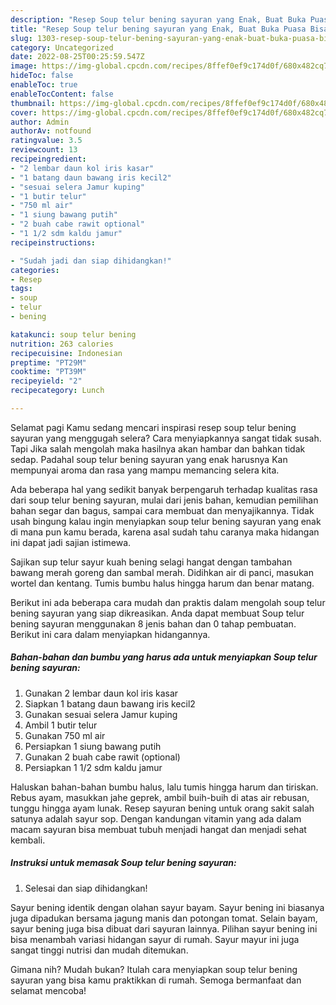 ```yaml
---
description: "Resep Soup telur bening sayuran yang Enak, Buat Buka Puasa Bisa Manjain Lidah"
title: "Resep Soup telur bening sayuran yang Enak, Buat Buka Puasa Bisa Manjain Lidah"
slug: 1303-resep-soup-telur-bening-sayuran-yang-enak-buat-buka-puasa-bisa-manjain-lidah
category: Uncategorized
date: 2022-08-25T00:25:59.547Z
image: https://img-global.cpcdn.com/recipes/8ffef0ef9c174d0f/680x482cq70/soup-telur-bening-sayuran-foto-resep-utama.jpg
hideToc: false
enableToc: true
enableTocContent: false
thumbnail: https://img-global.cpcdn.com/recipes/8ffef0ef9c174d0f/680x482cq70/soup-telur-bening-sayuran-foto-resep-utama.jpg
cover: https://img-global.cpcdn.com/recipes/8ffef0ef9c174d0f/680x482cq70/soup-telur-bening-sayuran-foto-resep-utama.jpg
author: Admin
authorAv: notfound
ratingvalue: 3.5
reviewcount: 13
recipeingredient:
- "2 lembar daun kol iris kasar"
- "1 batang daun bawang iris kecil2"
- "sesuai selera Jamur kuping"
- "1 butir telur"
- "750 ml air"
- "1 siung bawang putih"
- "2 buah cabe rawit optional"
- "1 1/2 sdm kaldu jamur"
recipeinstructions:

- "Sudah jadi dan siap dihidangkan!"
categories:
- Resep
tags:
- soup
- telur
- bening

katakunci: soup telur bening 
nutrition: 263 calories
recipecuisine: Indonesian
preptime: "PT29M"
cooktime: "PT39M"
recipeyield: "2"
recipecategory: Lunch

---
```



Selamat pagi Kamu sedang mencari inspirasi resep soup telur bening sayuran yang menggugah selera? Cara menyiapkannya sangat tidak susah. Tapi Jika salah mengolah maka hasilnya akan hambar dan bahkan tidak sedap. Padahal soup telur bening sayuran yang enak harusnya Kan mempunyai aroma dan rasa yang mampu memancing selera kita.


Ada beberapa hal yang sedikit banyak berpengaruh terhadap kualitas rasa dari soup telur bening sayuran, mulai dari jenis bahan, kemudian pemilihan bahan segar dan bagus, sampai cara membuat dan menyajikannya. Tidak usah bingung kalau ingin menyiapkan soup telur bening sayuran yang enak di mana pun kamu berada, karena asal sudah tahu caranya maka hidangan ini dapat jadi sajian istimewa.

Sajikan sup telur sayur kuah bening selagi hangat dengan tambahan bawang merah goreng dan sambal merah. Didihkan air di panci, masukan wortel dan kentang. Tumis bumbu halus hingga harum dan benar matang.


Berikut ini ada beberapa cara mudah dan praktis dalam mengolah soup telur bening sayuran yang siap dikreasikan. Anda dapat membuat Soup telur bening sayuran menggunakan 8 jenis bahan dan 0 tahap pembuatan. Berikut ini cara dalam menyiapkan hidangannya.

<!--inarticleads1-->

##### Bahan-bahan dan bumbu yang harus ada untuk menyiapkan Soup telur bening sayuran:

1. Gunakan 2 lembar daun kol iris kasar
1. Siapkan 1 batang daun bawang iris kecil2
1. Gunakan sesuai selera Jamur kuping
1. Ambil 1 butir telur
1. Gunakan 750 ml air
1. Persiapkan 1 siung bawang putih
1. Gunakan 2 buah cabe rawit (optional)
1. Persiapkan 1 1/2 sdm kaldu jamur


Haluskan bahan-bahan bumbu halus, lalu tumis hingga harum dan tiriskan. Rebus ayam, masukkan jahe geprek, ambil buih-buih di atas air rebusan, tunggu hingga ayam lunak. Resep sayuran bening untuk orang sakit salah satunya adalah sayur sop. Dengan kandungan vitamin yang ada dalam macam sayuran bisa membuat tubuh menjadi hangat dan menjadi sehat kembali. 

<!--inarticleads2-->

##### Instruksi untuk memasak Soup telur bening sayuran:


1. Selesai dan siap dihidangkan!

Sayur bening identik dengan olahan sayur bayam. Sayur bening ini biasanya juga dipadukan bersama jagung manis dan potongan tomat. Selain bayam, sayur bening juga bisa dibuat dari sayuran lainnya. Pilihan sayur bening ini bisa menambah variasi hidangan sayur di rumah. Sayur mayur ini juga sangat tinggi nutrisi dan mudah ditemukan. 

Gimana nih? Mudah bukan? Itulah cara menyiapkan soup telur bening sayuran yang bisa kamu praktikkan di rumah. Semoga bermanfaat dan selamat mencoba!
